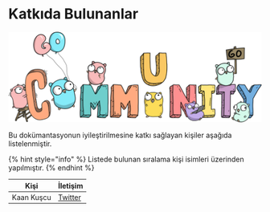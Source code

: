 # Katkıda Bulunanlar

![](<.gitbook/assets/image (3) (1) (1).png>)

Bu dokümantasyonun iyileştirilmesine katkı sağlayan kişiler aşağıda listelenmiştir.

{% hint style="info" %}
Listede bulunan sıralama kişi isimleri üzerinden yapılmıştır.
{% endhint %}

| Kişi       | İletişim                                |
| ---------- | --------------------------------------- |
| Kaan Kuşcu | [Twitter](https://twitter.com/ksckaan1) |
